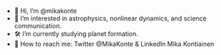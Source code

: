 - 👋 Hi, I’m @mikakonte
- 🌌 I’m interested in astrophysics, nonlinear dynamics, and science communication.
- 🛠 I’m currently studying planet formation.
- 💬 How to reach me: Twitter @MikaKonte & LinkedIn Mika Kontiainen

<!---
mikakonte/mikakonte is a ✨ special ✨ repository because its `README.md` (this file) appears on your GitHub profile.
You can click the Preview link to take a look at your changes.
--->
